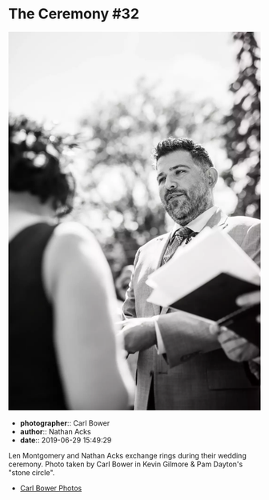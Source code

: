 # The Ceremony #32

![Len Montgomery and Nathan Acks exchange rings](assets/2019-06-29-set-1-the-ceremony-32.webp)

* **photographer**:: Carl Bower  
* **author**:: Nathan Acks  
* **date**:: 2019-06-29 15:49:29

Len Montgomery and Nathan Acks exchange rings during their wedding ceremony. Photo taken by Carl Bower in Kevin Gilmore & Pam Dayton's "stone circle".

* [Carl Bower Photos](https://carlbowerphotos.com)
